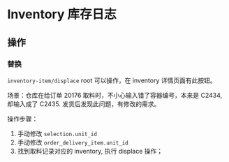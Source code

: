 # Inventory 库存日志

操作
---------------------------------------------------------------------------

### 替换
`inventory-item/displace` root 可以操作，在 inventory 详情页面有此按钮。

场景：仓库在给订单 20176 取料时，不小心输入错了容器编号，本来是 C2434, 却输入成了 C2435. 发货后发现此问题，有修改的需求。

操作步骤：

1. 手动修改 `selection.unit_id` 
2. 手动修改 `order_delivery_item.unit_id` 
3. 找到取料记录对应的 inventory, 执行 displace 操作；
